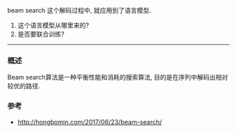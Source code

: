 beam search 这个解码过程中, 就应用到了语言模型.

1. 这个语言模型从哪里来的?
2. 是否要联合训练?

---

### 概述

Beam search算法是一种平衡性能和消耗的搜索算法, 目的是在序列中解码出相对较优的路径.

### 参考

- http://hongbomin.com/2017/06/23/beam-search/
